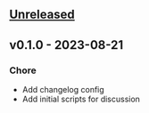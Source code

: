 <a name="unreleased"></a>
## [Unreleased]


<a name="v0.1.0"></a>
## v0.1.0 - 2023-08-21
### Chore
- Add changelog config
- Add initial scripts for discussion


[Unreleased]: https://github.com/Selleo/commons/compare/v0.1.0...HEAD

